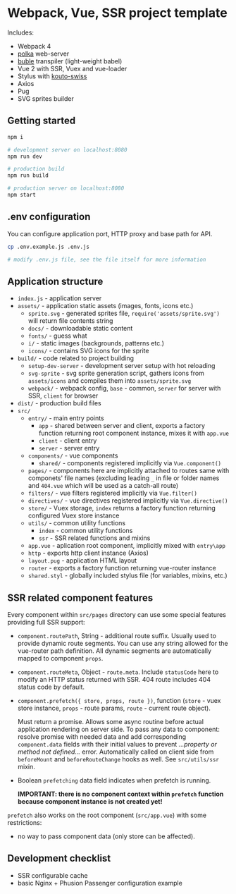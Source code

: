 # Webpack, Vue, SSR project template

Includes:

* Webpack 4
* [polka](https://github.com/lukeed/polka) web-server
* [buble](https://github.com/Rich-Harris/buble) transpiler (light-weight babel)
* Vue 2 with SSR, Vuex and vue-loader
* Stylus with [kouto-swiss](http://kouto-swiss.io/)
* Axios
* Pug
* SVG sprites builder

## Getting started

```bash
npm i

# development server on localhost:8080
npm run dev

# production build
npm run build

# production server on localhost:8080
npm start
```

## .env configuration

You can configure application port, HTTP proxy and base path for API.

```bash
cp .env.example.js .env.js

# modify .env.js file, see the file itself for more information
```

## Application structure

* `index.js` - application server
* `assets/` - application static assets (images, fonts, icons etc.)
	* `sprite.svg` - generated sprites file, `require('assets/sprite.svg')` will return file contents string
	* `docs/` - downloadable static content
	* `fonts/` - guess what
	* `i/` - static images (backgrounds, patterns etc.)
	* `icons/` - contains SVG icons for the sprite
* `build/` - code related to project building
	* `setup-dev-server` - development server setup with hot reloading
	* `svg-sprite` - svg sprite generation script, gathers icons from `assets/icons` and compiles them into `assets/sprite.svg`
	* `webpack/` - webpack config, `base` - common, `server` for server with SSR, `client` for browser
* `dist/` - production build files
* `src/`
	* `entry/` - main entry points
		* `app` - shared between server and client, exports a factory function returning root component instance, mixes it with `app.vue`
		* `client` - client entry
		* `server` - server entry
	* `components/` - vue components
		* `shared/` - components registered implicitly via `Vue.component()`
	* `pages/` - components here are implicitly attached to routes same with componets\' file names
		(excluding leading `_` in file or folder names and `404.vue` which will be used as a catch-all route)
	* `filters/` - vue filters registered implicitly via `Vue.filter()`
	* `directives/` - vue directives registered implicitly via `Vue.directive()`
	* `store/` - Vuex storage, `index` returns a factory function returning configured Vuex store instance
	* `utils/` - common utility functions
		* `index` - common utility functions
		* `ssr` - SSR related functions and mixins
	* `app.vue` - aplication root component, implicitly mixed with `entry\app`
	* `http` - exports http client instance (Axios)
	* `layout.pug` - application HTML layout
	* `router` - exports a factory function returning vue-router instance
	* `shared.styl` - globally included stylus file (for variables, mixins, etc.)

## SSR related component features

Every component within `src/pages` directory can use some special features providing full SSR support:

* `component.routePath`, String - additional route suffix. Usually used to provide dynamic route segments.
	You can use any string allowed for the vue-router path definition. All dynamic segments are automatically mapped
	to component `props`.
* `component.routeMeta`, Object - `route.meta`. Include `statusCode` here to modify an HTTP status returned with SSR.
	404 route includes 404 status code by default.
* `component.prefetch({ store, props, route })`, function
	(`store` - vuex store instance, `props` - route params, `route` - current route object).

	Must return a promise. Allows some async routine before actual application rendering on server side.
	To pass any data to component: resolve promise with needed data and add corresponding `component.data` fields with
	their initial values to prevent *...property or method not defined...* error.
	Automatically called on client side from `beforeMount` and `beforeRouteChange` hooks as well.
	See `src/utils/ssr` mixin.
* Boolean `prefetching` data field indicates when prefetch is running.

	**IMPORTANT: there is no component context within `prefetch` function because component instance is not created yet!**

`prefetch` also works on the root component (`src/app.vue`) with some restrictions:

* no way to pass component data (only store can be affected).

## Development checklist

* SSR configurable cache
* basic Nginx + Phusion Passenger configuration example
